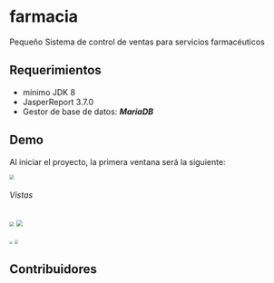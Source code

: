 # farmacia
Pequeño Sistema de control de ventas para servicios farmacéuticos

## Requerimientos

- mínimo JDK 8
- JasperReport 3.7.0
- Gestor de base de datos: ***MariaDB***

## Demo

Al iniciar el proyecto, la primera ventana será la siguiente:

<img src="C:\Users\dehoyos\Documents\NetBeansProjects\farmacia\recursos\datos\inicio.PNG" style="zoom:50%;" />

[^Nota]: el usuario y contraseña se encuentra en la base de datos

###### Vistas

<img src="C:\Users\dehoyos\Documents\NetBeansProjects\farmacia\recursos\datos\principal.PNG" style="zoom:50%;" /> 

<img src="C:\Users\dehoyos\Documents\NetBeansProjects\farmacia\recursos\datos\registro_medicamento.PNG" style="zoom:70%;" />  

<img src="C:\Users\dehoyos\Documents\NetBeansProjects\farmacia\recursos\datos\dispensacion.PNG" style="zoom:30%;" /> <img src="C:\Users\dehoyos\Documents\NetBeansProjects\farmacia\recursos\datos\recepcion.PNG" style="zoom:40%;" />

## Contribuidores